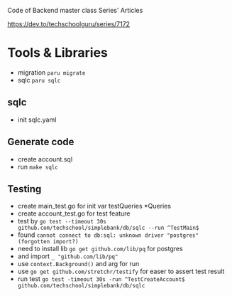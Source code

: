 Code of Backend master class Series' Articles

https://dev.to/techschoolguru/series/7172

# Tools & Libraries
- migration `paru migrate`
- sqlc `paru sqlc`


## sqlc
- init sqlc.yaml

## Generate code
- create account.sql
- run `make sqlc`

## Testing
- create main_test.go for init var testQueries *Queries
- create account_test.go for test feature
- test by `go test --timeout 30s github.com/techschool/simplebank/db/sqlc --run ^TestMain$`
- found `cannot connect to db:sql: unknown driver "postgres" (forgotten import?)`
- need to install lib `go get github.com/lib/pq` for postgres
- and import `_ "github.com/lib/pq"`
- use `context.Background()` and arg for run
- use `go get github.com/stretchr/testify` for easer to assert test result
- run test `go test -timeout 30s -run ^TestCreateAccount$ github.com/techschool/simplebank/db/sqlc`